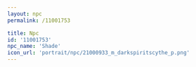 ```yaml
---
layout: npc
permalink: /11001753

title: Npc
id: '11001753'
npc_name: 'Shade'
icon_url: 'portrait/npc/21000933_m_darkspiritscythe_p.png'
---
```

